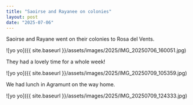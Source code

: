```yaml
---
title: "Saoirse and Rayanee on colonies"
layout: post
date: "2025-07-06"
---
```


Saoirse and Rayane went on their colonies to Rosa del Vents. 

![yo yo]({{ site.baseurl }}/assets/images/2025/IMG_20250706_160051.jpg)

They had a lovely time for a whole week!

![yo yo]({{ site.baseurl }}/assets/images/2025/IMG_20250709_105359.jpg) 

We had lunch in Agramunt on the way home.

![yo yo]({{ site.baseurl }}/assets/images/2025/IMG_20250709_124333.jpg)
